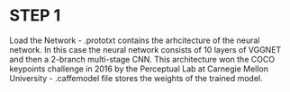 # STEP 1
Load the Network - .prototxt contains the arhcitecture of the neural network. In this case the neural network consists of 10 layers of VGGNET and then a 2-branch multi-stage CNN. This architecture won the COCO keypoints challenge in 2016 by the Perceptual Lab at Carnegie Mellon University - .caffemodel file stores the weights of the trained model.
